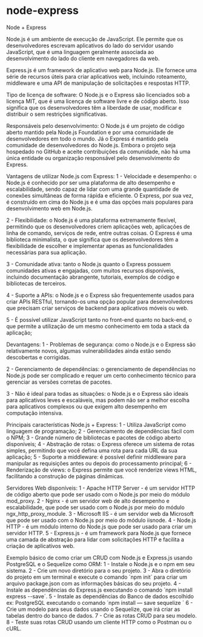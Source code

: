 # node-express
Node + Express

Node.js é um ambiente de execução de JavaScript. Ele permite que os desenvolvedores escrevam aplicativos do lado do servidor usando JavaScript, que é uma linguagem geralmente associada ao desenvolvimento do lado do cliente em navegadores da web.

Express.js é um framework de aplicativo web para Node.js. Ele fornece uma série de recursos úteis para criar aplicativos web, incluindo roteamento, middleware e uma API de manipulação de solicitações e respostas HTTP.

Tipo de licença de software:
O Node.js e o Express são licenciados sob a licença MIT, que é uma licença de software livre e de código aberto. Isso significa que os desenvolvedores têm a liberdade de usar, modificar e distribuir o sem restrições significativas.

Responsáveis pelo desenvolvimento:
O Node.js é um projeto de código aberto mantido pela Node.js Foundation e por uma comunidade de desenvolvedores em todo o mundo.
Já o Express é mantido pela comunidade de desenvolvedores do Node.js. Embora o projeto seja hospedado no GitHub e aceite contribuições da comunidade, não há uma única entidade ou organização responsável pelo desenvolvimento do Express.

Vantagens de utilizar Node.js com Express:
1 - Velocidade e desempenho: o Node.js é conhecido por ser uma plataforma de alto desempenho e escalabilidade, sendo capaz de lidar com uma grande quantidade de conexões simultâneas de forma rápida e eficiente. O Express, por sua vez, é construído em cima do Node.js e é uma das opções mais populares para desenvolvimento web em Node.js.

2 - Flexibilidade: o Node.js é uma plataforma extremamente flexível, permitindo que os desenvolvedores criem aplicações web, aplicações de linha de comando, serviços de rede, entre outras coisas. O Express é uma biblioteca minimalista, o que significa que os desenvolvedores têm a flexibilidade de escolher e implementar apenas as funcionalidades necessárias para sua aplicação.

3 - Comunidade ativa: tanto o Node.js quanto o Express possuem comunidades ativas e engajadas, com muitos recursos disponíveis, incluindo documentação abrangente, tutoriais, exemplos de código e bibliotecas de terceiros.
 
4 - Suporte a APIs: o Node.js e o Express são frequentemente usados para criar APIs RESTful, tornando-os uma opção popular para desenvolvedores que precisam criar serviços de backend para aplicativos móveis ou web.

5 - É possível utilizar JavaScript tanto no front-end quanto no back-end, o que permite a utilização de um mesmo conhecimento em toda a stack da aplicação;

Devantagens:
1 - Problemas de segurança: como o Node.js e o Express são relativamente novos, algumas vulnerabilidades ainda estão sendo descobertas e corrigidas.

2 - Gerenciamento de dependências: o gerenciamento de dependências no Node.js pode ser complicado e requer um certo conhecimento técnico para gerenciar as versões corretas de pacotes.

3 - Não é ideal para todas as situações: o Node.js e o Express são ideais para aplicativos leves e escaláveis, mas podem não ser a melhor escolha para aplicativos complexos ou que exigem alto desempenho em computação intensiva.

Principais características Node.js + Express:
1 - Utiliza JavaScript como linguagem de programação;
2 - Gerenciamento de dependências fácil com o NPM;
3 - Grande número de bibliotecas e pacotes de código aberto disponíveis;
4 - Abstração de rotas: o Express oferece um sistema de rotas simples, permitindo que você defina uma rota para cada URL da sua aplicação;
5 - Suporte a middleware: é possível definir middleware para manipular as requisições antes ou depois do processamento principal;
6 - Renderização de views: o Express permite que você renderize views HTML, facilitando a construção de páginas dinâmicas.

Servidores Web disponíveis:
1 - Apache HTTP Server - é um servidor HTTP de código aberto que pode ser usado com o Node.js por meio do módulo mod_proxy.
2 - Nginx - é um servidor web de alto desempenho e escalabilidade, que pode ser usado com o Node.js por meio do módulo ngx_http_proxy_module.
3 - Microsoft IIS - é um servidor web da Microsoft que pode ser usado com o Node.js por meio do módulo iisnode.
4 - Node.js HTTP - é um módulo interno do Node.js que pode ser usado para criar um servidor HTTP.
5 - Express.js - é um framework para Node.js que fornece uma camada de abstração para lidar com solicitações HTTP e facilita a criação de aplicativos web.

Exemplo básico de como criar um CRUD com Node.js e Express.js usando PostgreSQL e o Sequelize como ORM:
1 - Instale o Node.js e o npm em seu sistema.
2 - Crie um novo diretório para o seu projeto.
3 - Abra o diretório do projeto em um terminal e execute o comando ´npm init´ para criar um arquivo package.json com as informações básicas do seu projeto.
4 - Instale as dependências do Express.js executando o comando ´npm install express --save´.
5 - Instale as dependências do Banco de dados escolhido ex: PostgreSQL executando o comando ´npm install — save sequelize ´
6 - Crie um modelo para seus dados usando o Sequelize, que irá criar as tabelas dentro do banco de dados.
7 - Crie as rotas CRUD para seu modelo. 
8 - Teste suas rotas CRUD usando um cliente HTTP como o Postman ou o cURL.